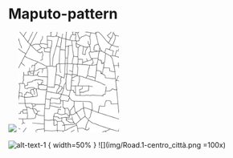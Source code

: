 # Maputo-pattern
<p float="center">
<img src="img/Road.1-centro_città.png" width=200 />
<img src="img/Road.2-quartieri_informali.png" width=200 />
</p>

![alt-text-1](img/Road.1-centro_città.png) { width=50% }
![](img/Road.1-centro_città.png =100x)
